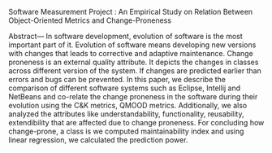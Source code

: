 Software Measurement Project : An Empirical Study on Relation  Between  Object-Oriented Metrics and Change-Proneness

Abstract— 
            In software development, evolution of software is the most important part of it. Evolution of software means developing new versions with changes that leads to corrective and adaptive maintenance. Change proneness is an external quality attribute. It depicts the changes in classes across different version of the system. If changes are predicted earlier than errors and bugs can be prevented. In this paper, we describe the comparison of different software systems such as Eclipse, Intellij and NetBeans and co-relate the change proneness in the software during their evolution using the C&K metrics, QMOOD metrics. Additionally, we also analyzed the attributes like understandability, functionality, reusability, extendibility that are affected due to change proneness. For concluding how change-prone, a class is we computed maintainability index and using linear regression, we calculated the prediction power. 


